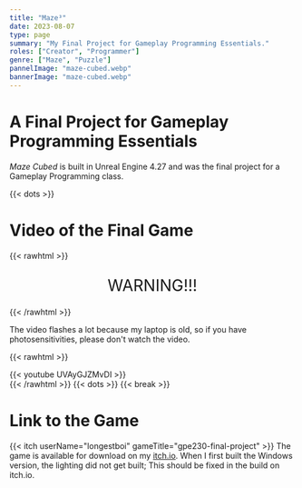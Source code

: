 ```yaml
---
title: "Maze³"
date: 2023-08-07
type: page
summary: "My Final Project for Gameplay Programming Essentials."
roles: ["Creator", "Programmer"]
genre: ["Maze", "Puzzle"]
pannelImage: "maze-cubed.webp"
bannerImage: "maze-cubed.webp"
---
```


# A Final Project for Gameplay Programming Essentials
_Maze Cubed_ is built in Unreal Engine 4.27 and was the final project for a Gameplay Programming class.

{{< dots >}}

# Video of the Final Game

{{< rawhtml >}}
<div style="max-width: fit-content; margin: 0 auto;">
    <hr style="color: var(--link-color); background-color: var(--link-color); height: .2em; border: none;">
    <span style="display: block; margin: .2em; margin-bottom: 0; text-align: center; font-size: 2em; color: var(--link-color); line-height: 1em; padding: 0 1em">WARNING!!!</span>
    <hr style="color: var(--link-color); background-color: var(--link-color); height: .2em; border: none; margin-bottom: .5em;">
</div>
{{< /rawhtml >}}

The video flashes a lot because my laptop is old, so if you have photosensitivities, please don't watch the video.

{{< rawhtml >}}<div style="margin-bottom: var(--gen-bottom-padding);">{{< youtube UVAyGJZMvDI >}}</div>{{< /rawhtml >}}
{{< dots >}}
{{< break >}}

# Link to the Game

{{< itch userName="longestboi" gameTitle="gpe230-final-project" >}}
The game is available for download on my [itch.io](https://longestboi.itch.io/gpe230-final-project). When I first built the Windows version, the lighting did not get built; This should be fixed in the build on itch.io.
